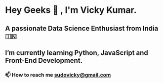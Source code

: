 # Hey Geeks 👋 , I'm Vicky Kumar.

## **A passionate Data Science Enthusiast from India 🇮🇳**

## **I’m currently learning Python, JavaScript and Front-End Development.**

### 📫 How to reach me sudovicky@gmail.com
<!--
## Connect with me  :
**pseudovicky/pseudovicky** is a ✨ _special_ ✨ repository because its `README.md` (this file) appears on your GitHub profile.
-->
